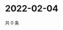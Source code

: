 # 2022-02-04

共 0 条

<!-- BEGIN WEIBO -->
<!-- 最后更新时间 Fri Feb 04 2022 03:10:01 GMT+0800 (China Standard Time) -->

<!-- END WEIBO -->
